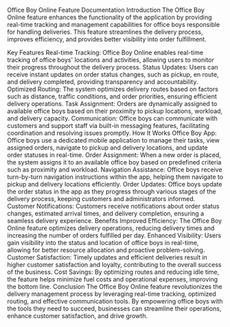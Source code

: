 Office Boy Online Feature Documentation
Introduction
The Office Boy Online feature enhances the functionality of the application by providing real-time tracking and management capabilities for office boys responsible for handling deliveries. This feature streamlines the delivery process, improves efficiency, and provides better visibility into order fulfillment.

Key Features
Real-time Tracking: Office Boy Online enables real-time tracking of office boys' locations and activities, allowing users to monitor their progress throughout the delivery process.
Status Updates: Users can receive instant updates on order status changes, such as pickup, en route, and delivery completed, providing transparency and accountability.
Optimized Routing: The system optimizes delivery routes based on factors such as distance, traffic conditions, and order priorities, ensuring efficient delivery operations.
Task Assignment: Orders are dynamically assigned to available office boys based on their proximity to pickup locations, workload, and delivery capacity.
Communication: Office boys can communicate with customers and support staff via built-in messaging features, facilitating coordination and resolving issues promptly.
How It Works
Office Boy App: Office boys use a dedicated mobile application to manage their tasks, view assigned orders, navigate to pickup and delivery locations, and update order statuses in real-time.
Order Assignment: When a new order is placed, the system assigns it to an available office boy based on predefined criteria such as proximity and workload.
Navigation Assistance: Office boys receive turn-by-turn navigation instructions within the app, helping them navigate to pickup and delivery locations efficiently.
Order Updates: Office boys update the order status in the app as they progress through various stages of the delivery process, keeping customers and administrators informed.
Customer Notifications: Customers receive notifications about order status changes, estimated arrival times, and delivery completion, ensuring a seamless delivery experience.
Benefits
Improved Efficiency: The Office Boy Online feature optimizes delivery operations, reducing delivery times and increasing the number of orders fulfilled per day.
Enhanced Visibility: Users gain visibility into the status and location of office boys in real-time, allowing for better resource allocation and proactive problem-solving.
Customer Satisfaction: Timely updates and efficient deliveries result in higher customer satisfaction and loyalty, contributing to the overall success of the business.
Cost Savings: By optimizing routes and reducing idle time, the feature helps minimize fuel costs and operational expenses, improving the bottom line.
Conclusion
The Office Boy Online feature revolutionizes the delivery management process by leveraging real-time tracking, optimized routing, and effective communication tools. By empowering office boys with the tools they need to succeed, businesses can streamline their operations, enhance customer satisfaction, and drive growth.

